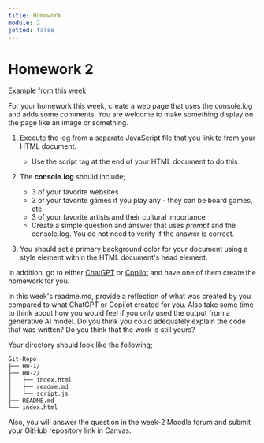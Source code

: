 ```yaml
---
title: Homework
module: 2
jotted: false
---
```


# Homework 2


<a href="https://github.com/Montana-Media-Arts/441-WebTech-Spring2024-Examples/tree/master/Week%202" target="_blank">Example from this week</a>

For your homework this week, create a web page that uses the console.log and adds some comments. You are welcome to make something display on the page like an image or something.

1. Execute the log from a separate JavaScript file that you link to from your HTML document.
    - Use the script tag at the end of your HTML document to do this
2. The <b>console.log</b> should include;
    - 3 of your favorite websites
    - 3 of your favorite games if you play any - they can be board games, etc.
    - 3 of your favorite artists and their cultural importance
    - Create a simple question and answer that uses *prompt* and the console.log.  You do not need to verify if the answer is correct.
   
3. You should set a primary background color for your document using a style element within the HTML document's head element.

In addition, go to either <a href="https://openai.com/blog/chatgpt">ChatGPT</a> or <a href="https://copilot.microsoft.com/" target="_blank">Copilot</a> and have one of them create the homework for you.

In this week's readme.md, provide a reflection of what was created by you compared to what ChatGPT or Copilot created for you.  Also take some time to think about how you would feel if you only used the output from a generative AI model.  Do you think you could adequately explain the code that was written?  Do you think that the work is still yours?

Your directory should look like the following;

```
Git-Repo
├── HW-1/
├── HW-2/
│   ├── index.html
│   ├── readme.md
│   └── script.js
├── README.md
└── index.html
```

Also, you will answer the question in the week-2 Moodle forum and submit your GitHub repository link in Canvas.
